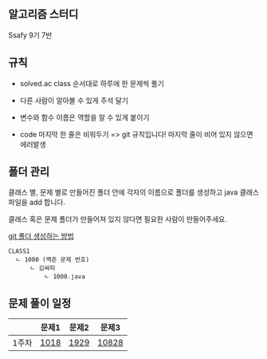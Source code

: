 ## 알고리즘 스터디
Ssafy 9기 7반





## 규칙
- solved.ac class 순서대로 하루에 한 문제씩 풀기

- 다른 사람이 알아볼 수 있게 주석 달기

- 변수와 함수 이름은 역할을 알 수 있게 붙이기

- code 마지막 한 줄은 비워두기
        => git 규칙입니다! 마지막 줄이 비어 있지 않으면 에러발생





## 폴더 관리
클래스 별, 문제 별로 만들어진 폴더 안에 각자의 이름으로 폴더를 생성하고 java 클래스 파일을 add 합니다.

클래스 혹은 문제 폴더가 만들어져 있지 않다면 필요한 사람이 만들어주세요.

[git 폴더 생성하는 방법](https://hoohaha.tistory.com/33)

````
CLASS1
  ㄴ 1000 (백준 문제 번호)
      ㄴ 김싸피
          ㄴ 1000.java
````





## 문제 풀이 일정
|   | 문제1 | 문제2 | 문제3 |
|---|---|---|---|
| 1주차 | [1018](https://www.acmicpc.net/problem/1018) | [1929](https://www.acmicpc.net/problem/1929) | [10828](https://www.acmicpc.net/problem/10828) |





